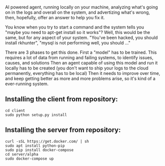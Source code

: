 AI powered agent, running locally on your machine, analyzing what's going on in the logs and overall on the system, and advertizing what's wrong, then, hopefully, offer an answer to help you fix it.

You know when you try to start a command and the system tells you "maybe you need to apt-get install <X> so it works"? Well, this would be the same, but for any aspect of your system. "You've been hacked, you should install rkhunter", "mysql is not performing well, you should ..."

There are 3 phases to get this done. 
First a "model" has to be trained. This requires a lot of data from running and failing systems, to identify issues, causes, and solutions
Then an agent capable of using this model and run it locally has to be created (you don't want to ship your logs to the cloud permanently, everything has to be local)
Then it needs to improve over time, and keep getting better as more and more problems arise, so it's kind of a ever-running system.

Installing the client from repository:
--------------------------------------

```
cd client
sudo python setup.py install
```

Installing the server from repository:
--------------------------------------

```
curl -sSL https://get.docker.com/ | sh
sudo apt install python-pip
sudo pip install docker-compose
cd server/alpha
sudo docker-compose up
```
